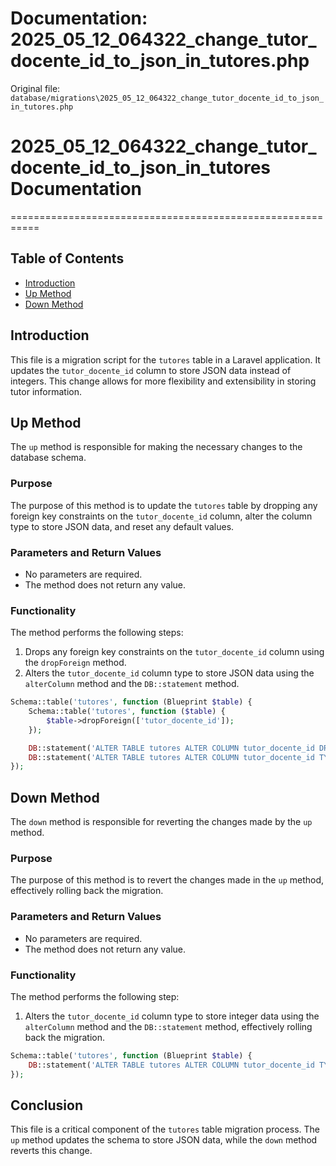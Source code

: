 # Documentation: 2025_05_12_064322_change_tutor_docente_id_to_json_in_tutores.php

Original file: `database/migrations\2025_05_12_064322_change_tutor_docente_id_to_json_in_tutores.php`

# 2025_05_12_064322_change_tutor_docente_id_to_json_in_tutores Documentation
===========================================================

Table of Contents
-----------------

* [Introduction](#introduction)
* [Up Method](#up-method)
* [Down Method](#down-method)

Introduction
------------

This file is a migration script for the `tutores` table in a Laravel application. It updates the `tutor_docente_id` column to store JSON data instead of integers. This change allows for more flexibility and extensibility in storing tutor information.

Up Method
---------

The `up` method is responsible for making the necessary changes to the database schema.

### Purpose

The purpose of this method is to update the `tutores` table by dropping any foreign key constraints on the `tutor_docente_id` column, alter the column type to store JSON data, and reset any default values.

### Parameters and Return Values

* No parameters are required.
* The method does not return any value.

### Functionality

The method performs the following steps:

1. Drops any foreign key constraints on the `tutor_docente_id` column using the `dropForeign` method.
2. Alters the `tutor_docente_id` column type to store JSON data using the `alterColumn` method and the `DB::statement` method.

```php
Schema::table('tutores', function (Blueprint $table) {
    Schema::table('tutores', function ($table) {
        $table->dropForeign(['tutor_docente_id']);
    });

    DB::statement('ALTER TABLE tutores ALTER COLUMN tutor_docente_id DROP DEFAULT;');
    DB::statement('ALTER TABLE tutores ALTER COLUMN tutor_docente_id TYPE json USING to_json(tutor_docente_id);');;
});
```

Down Method
------------

The `down` method is responsible for reverting the changes made by the `up` method.

### Purpose

The purpose of this method is to revert the changes made in the `up` method, effectively rolling back the migration.

### Parameters and Return Values

* No parameters are required.
* The method does not return any value.

### Functionality

The method performs the following step:

1. Alters the `tutor_docente_id` column type to store integer data using the `alterColumn` method and the `DB::statement` method, effectively rolling back the migration.

```php
Schema::table('tutores', function (Blueprint $table) {
    DB::statement('ALTER TABLE tutores ALTER COLUMN tutor_docente_id TYPE integer USING (tutor_docente_id::integer);');
});
```

Conclusion
----------

This file is a critical component of the `tutores` table migration process. The `up` method updates the schema to store JSON data, while the `down` method reverts this change.